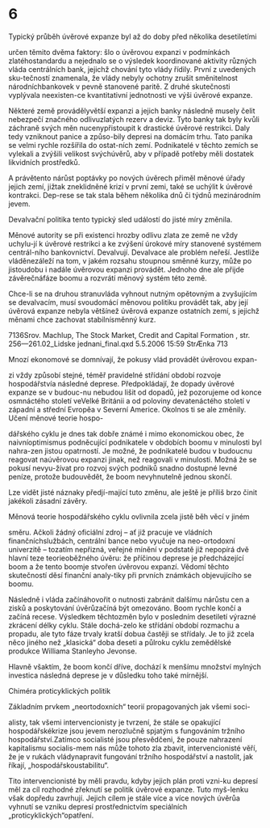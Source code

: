 # 6

Typický průběh úvěrové expanze byl až do doby před několika desetiletími

určen těmito dvěma faktory: šlo o úvěrovou expanzi v podmínkách zlatéhostandardu a nejednalo se o výsledek koordinované aktivity různých vláda centrálních bank, jejichž chování tyto vlády řídily. První z uvedených sku-tečností znamenala, že vlády nebyly ochotny zrušit směnitelnost národníchbankovek v pevně stanovené paritě. Z druhé skutečnosti vyplývala neexisten-ce kvantitativní jednotnosti ve výši úvěrové expanze.

Některé země provádělyvětší expanzi a jejich banky následně musely čelit nebezpečí značného odlivuzlatých rezerv a deviz. Tyto banky tak byly kvůli záchraně svých měn nucenypřistoupit k drastické úvěrové restrikci. Daly tedy vzniknout panice a způso-bily depresi na domácím trhu. Tato panika se velmi rychle rozšířila do ostat-ních zemí. Podnikatelé v těchto zemích se vylekali a zvýšili velikost svýchúvěrů, aby v případě potřeby měli dostatek likvidních prostředků.

A právětento nárůst poptávky po nových úvěrech přiměl měnové úřady jejich zemí, jižtak zneklidněné krizí v první zemi, také se uchýlit k úvěrové kontrakci. Dep-rese se tak stala během několika dnů či týdnů mezinárodním jevem.

Devalvační politika tento typický sled událostí do jisté míry změnila.

Měnové autority se při existenci hrozby odlivu zlata ze země ne vždy uchylu-jí k úvěrové restrikci a ke zvýšení úrokové míry stanovené systémem centrál-ního bankovnictví. Devalvují. Devalvace ale problém neřeší. Jestliže vláděnezáleží na tom, v jakém rozsahu stoupnou směnné kurzy, může po jistoudobu i nadále úvěrovou expanzi provádět. Jednoho dne ale přijde závěrečnáfáze boomu a rozvrátí měnový systém této země.

Chce-li se na druhou stranuvláda vyhnout nutným opětovným a zvyšujícím se devalvacím, musí svoudomácí měnovou politiku provádět tak, aby její úvěrová expanze nebyla většínež úvěrová expanze ostatních zemí, s jejichž měnami chce zachovat stabilnísměnný kurz.

7136Srov. Machlup, The Stock Market, Credit and Capital Formation , str. 256—261.02_Lidske jednani_final.qxd 5.5.2006 15:59 StrÆnka 713

Mnozí ekonomové se domnívají, že pokusy vlád provádět úvěrovou expan-

zi vždy způsobí stejné, téměř pravidelné střídání období rozvoje hospodářstvía následné deprese. Předpokládají, že dopady úvěrové expanze se v budouc-nu nebudou lišit od dopadů, jež pozorujeme od konce osmnáctého století veVelké Británii a od poloviny devatenáctého století v západní a střední Evropěa v Severní Americe. Okolnos ti se ale změnily. Učení měnové teorie hospo-

dářského cyklu je dnes tak dobře známé i mimo ekonomickou obec, že naivníoptimismus podněcující podnikatele v obdobích boomu v minulosti byl nahra-zen jistou opatrností. Je možné, že podnikatelé budou v budoucnu reagovat naúvěrovou expanzi jinak, než reagovali v minulosti. Možná že se pokusí nevyu-žívat pro rozvoj svých podniků snadno dostupné levné peníze, protože budouvědět, že boom nevyhnutelně jednou skončí.

Lze vidět jisté náznaky předjí-mající tuto změnu, ale ještě je příliš brzo činit jakékoli zásadní závěry.

Měnová teorie hospodářského cyklu ovlivnila zcela jistě běh věcí v jiném

směru. Ačkoli žádný oficiální zdroj – ať již pracuje ve vládních finančníchslužbách, centrální bance nebo vyučuje na neo-ortodoxní univerzitě – tozatím nepřizná, veřejné mínění v podstatě již nepopírá dvě hlavní teze teorieoběžného úvěru: že příčinou deprese je předcházející boom a že tento boomje stvořen úvěrovou expanzí. Vědomí těchto skutečností děsí finanční analy-tiky při prvních známkách objevujícího se boomu.

Následně i vláda začínáhovořit o nutnosti zabránit dalšímu nárůstu cen a zisků a poskytování úvěrůzačíná být omezováno. Boom rychle končí a začíná recese. Výsledkem těchtozměn bylo v posledním desetiletí výrazné zkrácení délky cyklu. Stále dochá-zelo ke střídání období rozmachu a propadu, ale tyto fáze trvaly kratší dobua častěji se střídaly. Je to již zcela něco jiného než „klasická“ doba deseti a půlroku cyklu zemědělské produkce Williama Stanleyho Jevonse.

Hlavně všaktím, že boom končí dříve, dochází k menšímu množství mylných investica následná deprese je v důsledku toho také mírnější.

Chiméra proticyklických politik

Základním prvkem „neortodoxních“ teorií propagovaných jak všemi soci-

alisty, tak všemi intervencionisty je tvrzení, že stále se opakující hospodářskékrize jsou jevem nerozlučně spjatým s fungováním tržního hospodářství.Zatímco socialisté jsou přesvědčeni, že pouze nahrazení kapitalismu socialis-mem nás může tohoto zla zbavit, intervencionisté věří, že je v rukách vládynapravit fungování tržního hospodářství a nastolit, jak říkají, „hospodářskoustabilitu“.

Tito intervencionisté by měli pravdu, kdyby jejich plán proti vzni-ku depresí měl za cíl rozhodné zřeknutí se politik úvěrové expanze. Tuto myš-lenku však dopředu zavrhují. Jejich cílem je stále více a více nových úvěrůa vyhnutí se vzniku depresí prostřednictvím speciálních „proticyklických“opatření.
